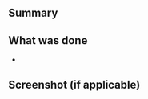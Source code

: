 ## Summary

<!-- Briefly describe the purpose of this PR. What problem does it solve or what value does it add? -->

## What was done

<!-- Bullet the concrete changes included in this PR. -->

- 

## Screenshot (if applicable)

<!-- Add images / gifs that help reviewers understand the change. -->
